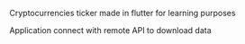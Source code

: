Cryptocurrencies ticker made in flutter for learning purposes

Application connect with remote API to download data
